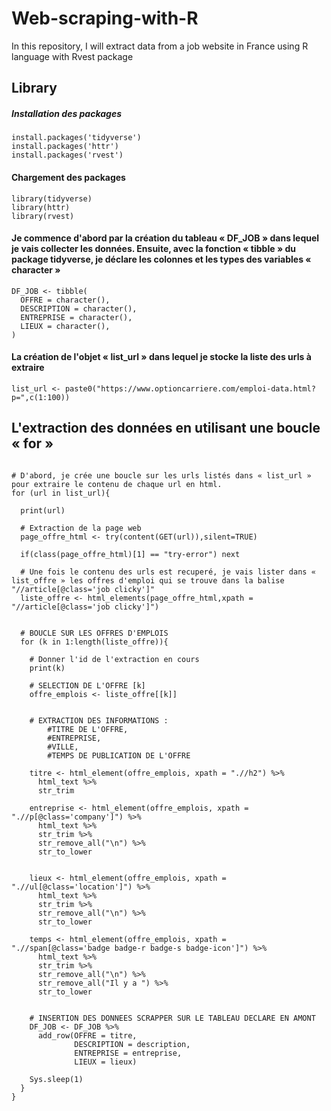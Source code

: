 # Web-scraping-with-R
In this repository, I will extract data from a job website in France using R language with Rvest package

## Library
##### Installation des packages

```{r, eval = FALSE}
install.packages('tidyverse')
install.packages('httr')
install.packages('rvest')
```
#### Chargement des packages

```{r, eval = FALSE}
library(tidyverse)
library(httr)
library(rvest)
```

#### Je commence d'abord par la création du tableau « DF_JOB » dans lequel je vais collecter les données. Ensuite, avec la fonction « tibble » du package tidyverse, je déclare les colonnes et les types des variables « character » 

```{r, eval = FALSE}
DF_JOB <- tibble(
  OFFRE = character(),
  DESCRIPTION = character(),
  ENTREPRISE = character(),
  LIEUX = character(),
)
```

#### La création de l'objet « list_url » dans lequel je stocke la liste des urls à extraire 

```{r, eval = FALSE}
list_url <- paste0("https://www.optioncarriere.com/emploi-data.html?p=",c(1:100))
```

## L'extraction des données en utilisant une boucle « for »

```{r, message = FALSE}

# D'abord, je crée une boucle sur les urls listés dans « list_url » pour extraire le contenu de chaque url en html.  
for (url in list_url){
  
  print(url)
  
  # Extraction de la page web
  page_offre_html <- try(content(GET(url)),silent=TRUE)
  
  if(class(page_offre_html)[1] == "try-error") next
  
  # Une fois le contenu des urls est recuperé, je vais lister dans « list_offre » les offres d'emploi qui se trouve dans la balise "//article[@class='job clicky']"
  liste_offre <- html_elements(page_offre_html,xpath = "//article[@class='job clicky']")
  
  
  # BOUCLE SUR LES OFFRES D'EMPLOIS
  for (k in 1:length(liste_offre)){
    
    # Donner l'id de l'extraction en cours
    print(k)
    
    # SELECTION DE L'OFFRE [k]
    offre_emplois <- liste_offre[[k]]
    
    
    # EXTRACTION DES INFORMATIONS : 	
        #TITRE DE L'OFFRE, 
        #ENTREPRISE, 
        #VILLE, 
        #TEMPS DE PUBLICATION DE L'OFFRE
    
    titre <- html_element(offre_emplois, xpath = ".//h2") %>%
      html_text %>%
      str_trim 
    
    entreprise <- html_element(offre_emplois, xpath = ".//p[@class='company']") %>% 
      html_text %>%
      str_trim %>%
      str_remove_all("\n") %>%
      str_to_lower
    
    
    lieux <- html_element(offre_emplois, xpath = ".//ul[@class='location']") %>%
      html_text %>%
      str_trim %>%
      str_remove_all("\n") %>%
      str_to_lower
    
    temps <- html_element(offre_emplois, xpath = ".//span[@class='badge badge-r badge-s badge-icon']") %>% 
      html_text %>%
      str_trim %>%
      str_remove_all("\n") %>%
      str_remove_all("Il y a ") %>%
      str_to_lower
    
    
    # INSERTION DES DONNEES SCRAPPER SUR LE TABLEAU DECLARE EN AMONT
    DF_JOB <- DF_JOB %>% 
      add_row(OFFRE = titre,
              DESCRIPTION = description,
              ENTREPRISE = entreprise,
              LIEUX = lieux)
    
    Sys.sleep(1)
  }
}
```
